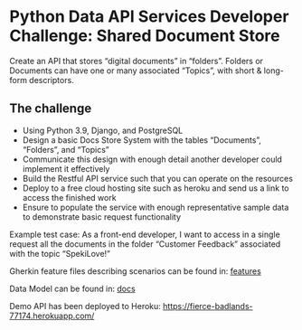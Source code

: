 # Python Data API Services Developer Challenge: Shared Document Store

Create an API that stores “digital documents” in “folders”. Folders or Documents can have one or many associated “Topics”, with short & long-form descriptors.

## The challenge

* Using Python 3.9, Django, and PostgreSQL
* Design a basic Docs Store System with the tables “Documents”, “Folders”, and “Topics”
* Communicate this design with enough detail another developer could implement it effectively
* Build the Restful API service such that you can operate on the resources
* Deploy to a free cloud hosting site such as heroku and send us a link to access the finished work
* Ensure to populate the service with enough representative sample data to demonstrate basic request functionality

Example test case: As a front-end developer, I want to access in a single request all the documents in the folder “Customer Feedback” associated with the topic “SpekiLove!”

Gherkin feature files describing scenarios can be found in: [features](features)

Data Model can be found in: [docs](docs)

Demo API has been deployed to Heroku: <https://fierce-badlands-77174.herokuapp.com/>
